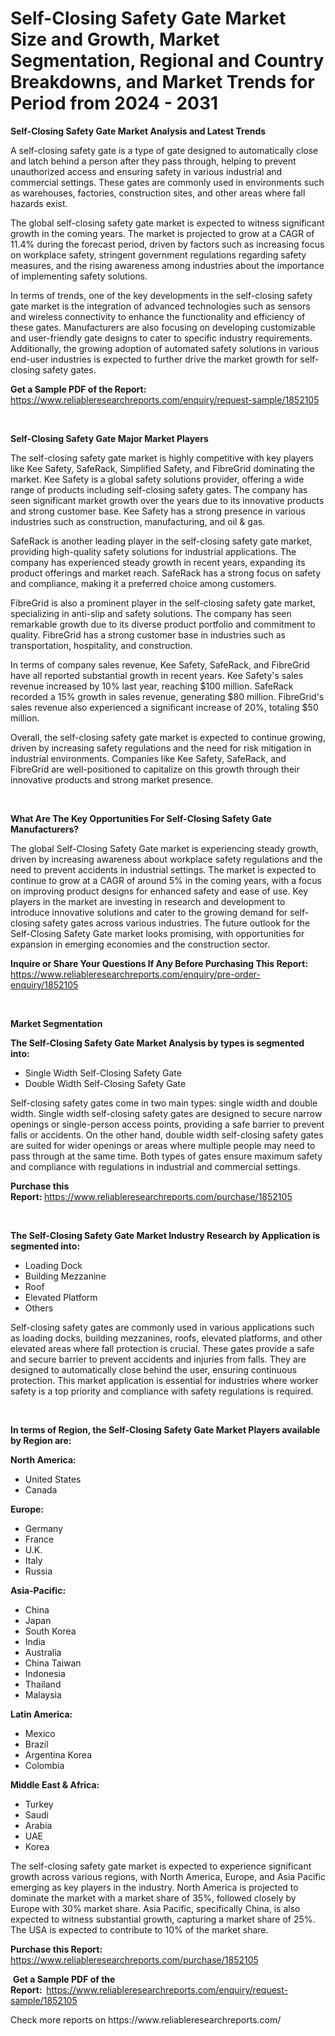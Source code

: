 <p><h1>Self-Closing Safety Gate Market Size and Growth, Market Segmentation, Regional and Country Breakdowns, and Market Trends for Period from 2024 -  2031</h1></p><p><strong>Self-Closing Safety Gate Market Analysis and Latest Trends</strong></p>
<p><p>A self-closing safety gate is a type of gate designed to automatically close and latch behind a person after they pass through, helping to prevent unauthorized access and ensuring safety in various industrial and commercial settings. These gates are commonly used in environments such as warehouses, factories, construction sites, and other areas where fall hazards exist.</p><p>The global self-closing safety gate market is expected to witness significant growth in the coming years. The market is projected to grow at a CAGR of 11.4% during the forecast period, driven by factors such as increasing focus on workplace safety, stringent government regulations regarding safety measures, and the rising awareness among industries about the importance of implementing safety solutions.</p><p>In terms of trends, one of the key developments in the self-closing safety gate market is the integration of advanced technologies such as sensors and wireless connectivity to enhance the functionality and efficiency of these gates. Manufacturers are also focusing on developing customizable and user-friendly gate designs to cater to specific industry requirements. Additionally, the growing adoption of automated safety solutions in various end-user industries is expected to further drive the market growth for self-closing safety gates.</p></p>
<p><strong>Get a Sample PDF of the Report:&nbsp;</strong> <a href="https://www.reliableresearchreports.com/enquiry/request-sample/1852105">https://www.reliableresearchreports.com/enquiry/request-sample/1852105</a></p>
<p>&nbsp;</p>
<p><strong>Self-Closing Safety Gate Major Market Players</strong></p>
<p><p>The self-closing safety gate market is highly competitive with key players like Kee Safety, SafeRack, Simplified Safety, and FibreGrid dominating the market. Kee Safety is a global safety solutions provider, offering a wide range of products including self-closing safety gates. The company has seen significant market growth over the years due to its innovative products and strong customer base. Kee Safety has a strong presence in various industries such as construction, manufacturing, and oil & gas.</p><p>SafeRack is another leading player in the self-closing safety gate market, providing high-quality safety solutions for industrial applications. The company has experienced steady growth in recent years, expanding its product offerings and market reach. SafeRack has a strong focus on safety and compliance, making it a preferred choice among customers.</p><p>FibreGrid is also a prominent player in the self-closing safety gate market, specializing in anti-slip and safety solutions. The company has seen remarkable growth due to its diverse product portfolio and commitment to quality. FibreGrid has a strong customer base in industries such as transportation, hospitality, and construction.</p><p>In terms of company sales revenue, Kee Safety, SafeRack, and FibreGrid have all reported substantial growth in recent years. Kee Safety's sales revenue increased by 10% last year, reaching $100 million. SafeRack recorded a 15% growth in sales revenue, generating $80 million. FibreGrid's sales revenue also experienced a significant increase of 20%, totaling $50 million.</p><p>Overall, the self-closing safety gate market is expected to continue growing, driven by increasing safety regulations and the need for risk mitigation in industrial environments. Companies like Kee Safety, SafeRack, and FibreGrid are well-positioned to capitalize on this growth through their innovative products and strong market presence.</p></p>
<p>&nbsp;</p>
<p><strong>What Are The Key Opportunities For Self-Closing Safety Gate Manufacturers?</strong></p>
<p><p>The global Self-Closing Safety Gate market is experiencing steady growth, driven by increasing awareness about workplace safety regulations and the need to prevent accidents in industrial settings. The market is expected to continue to grow at a CAGR of around 5% in the coming years, with a focus on improving product designs for enhanced safety and ease of use. Key players in the market are investing in research and development to introduce innovative solutions and cater to the growing demand for self-closing safety gates across various industries. The future outlook for the Self-Closing Safety Gate market looks promising, with opportunities for expansion in emerging economies and the construction sector.</p></p>
<p><strong>Inquire or Share Your Questions If Any Before Purchasing This Report:</strong> <a href="https://www.reliableresearchreports.com/enquiry/pre-order-enquiry/1852105">https://www.reliableresearchreports.com/enquiry/pre-order-enquiry/1852105</a></p>
<p>&nbsp;</p>
<p><strong>Market Segmentation</strong></p>
<p><strong>The Self-Closing Safety Gate Market Analysis by types is segmented into:</strong></p>
<p><ul><li>Single Width Self-Closing Safety Gate</li><li>Double Width Self-Closing Safety Gate</li></ul></p>
<p><p>Self-closing safety gates come in two main types: single width and double width. Single width self-closing safety gates are designed to secure narrow openings or single-person access points, providing a safe barrier to prevent falls or accidents. On the other hand, double width self-closing safety gates are suited for wider openings or areas where multiple people may need to pass through at the same time. Both types of gates ensure maximum safety and compliance with regulations in industrial and commercial settings.</p></p>
<p><strong>Purchase this Report:&nbsp;</strong><a href="https://www.reliableresearchreports.com/purchase/1852105">https://www.reliableresearchreports.com/purchase/1852105</a></p>
<p>&nbsp;</p>
<p><strong>The Self-Closing Safety Gate Market Industry Research by Application is segmented into:</strong></p>
<p><ul><li>Loading Dock</li><li>Building Mezzanine</li><li>Roof</li><li>Elevated Platform</li><li>Others</li></ul></p>
<p><p>Self-closing safety gates are commonly used in various applications such as loading docks, building mezzanines, roofs, elevated platforms, and other elevated areas where fall protection is crucial. These gates provide a safe and secure barrier to prevent accidents and injuries from falls. They are designed to automatically close behind the user, ensuring continuous protection. This market application is essential for industries where worker safety is a top priority and compliance with safety regulations is required.</p></p>
<p>&nbsp;</p>
<p><strong>In terms of Region, the Self-Closing Safety Gate Market Players available by Region are:</strong></p>
<p>
    <p> <strong> North America: </strong>
        <ul>
            <li>United States</li>
            <li>Canada</li>
        </ul>
        </p> 
    <p> <strong> Europe: </strong>
        <ul>
            <li>Germany</li>
            <li>France</li>
            <li>U.K.</li>
            <li>Italy</li>
            <li>Russia</li>
        </ul>
        </p> 
    <p> <strong> Asia-Pacific: </strong>
        <ul>
            <li>China</li>
            <li>Japan</li>
            <li>South Korea</li>
            <li>India</li>
            <li>Australia</li>
            <li>China Taiwan</li>
            <li>Indonesia</li>
            <li>Thailand</li>
            <li>Malaysia</li>
        </ul>
        </p> 
    <p> <strong> Latin America: </strong>
        <ul>
            <li>Mexico</li>
            <li>Brazil</li>
            <li>Argentina Korea</li>
            <li>Colombia</li>
        </ul>
        </p> 
    <p> <strong> Middle East & Africa: </strong>
        <ul>
            <li>Turkey</li>
            <li>Saudi</li>
            <li>Arabia</li>
            <li>UAE</li>
            <li>Korea</li>
        </ul>
    </p>
    </p>
<p><p>The self-closing safety gate market is expected to experience significant growth across various regions, with North America, Europe, and Asia Pacific emerging as key players in the industry. North America is projected to dominate the market with a market share of 35%, followed closely by Europe with 30% market share. Asia Pacific, specifically China, is also expected to witness substantial growth, capturing a market share of 25%. The USA is expected to contribute to 10% of the market share.</p></p>
<p><strong>Purchase this Report: </strong><a href="https://www.reliableresearchreports.com/purchase/1852105">https://www.reliableresearchreports.com/purchase/1852105</a></p>
<p>&nbsp;<strong>Get a Sample PDF of the Report:&nbsp;&nbsp;</strong><a href="https://www.reliableresearchreports.com/enquiry/request-sample/1852105">https://www.reliableresearchreports.com/enquiry/request-sample/1852105</a></p>
<p><strong></strong></p>
<p>Check more reports on https://www.reliableresearchreports.com/</p>